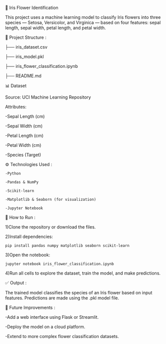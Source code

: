 🌸 Iris Flower Identification

This project uses a machine learning model to classify Iris flowers into three species — Setosa, Versicolor, and Virginica — based on four features: sepal length, sepal width, petal length, and petal width.


📁 Project Structure :

├── iris_dataset.csv

├── iris_model.pkl   

├── iris_flower_classification.ipynb 

├── README.md  


📊 Dataset

Source: UCI Machine Learning Repository
  
  Attributes:
  
   -Sepal Length (cm)
   
   -Sepal Width (cm)
   
   -Petal Length (cm)
   
   -Petal Width (cm)
   
   -Species (Target)

⚙️ Technologies Used :

    -Python
    
    -Pandas & NumPy
    
    -Scikit-learn
    
    -Matplotlib & Seaborn (for visualization)
 
    -Jupyter Notebook

🚀 How to Run :

  1)Clone the repository or download the files.

  2)Install dependencies:
  
    pip install pandas numpy matplotlib seaborn scikit-learn
  
  3)Open the notebook:
  
    jupyter notebook iris_flower_classification.ipynb
  
  4)Run all cells to explore the dataset, train the model, and make predictions.

  
  ✅ Output : 
  
The trained model classifies the species of an Iris flower based on input features. Predictions are made using the .pkl model file.


📌 Future Improvements : 

  -Add a web interface using Flask or Streamlit.
  
  -Deploy the model on a cloud platform.
  
  -Extend to more complex flower classification datasets.
